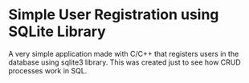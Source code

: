 # Simple User Registration using SQLite Library
A very simple application made with C/C++ that registers users in the database using sqlite3 library. This was created just to see how CRUD processes work in SQL.
